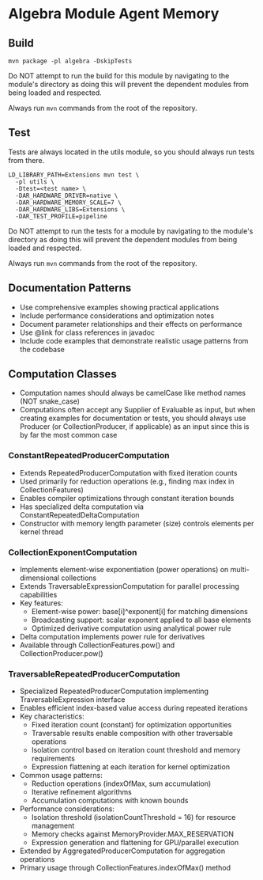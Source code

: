 # Algebra Module Agent Memory

## Build

```shell
mvn package -pl algebra -DskipTests
```

Do NOT attempt to run the build for this module by navigating to the
module's directory as doing this will prevent the dependent modules
from being loaded and respected.

Always run `mvn` commands from the root of the repository.

## Test

Tests are always located in the utils module, so you should always run tests from there.

```shell
LD_LIBRARY_PATH=Extensions mvn test \
  -pl utils \
  -Dtest=<test name> \
  -DAR_HARDWARE_DRIVER=native \
  -DAR_HARDWARE_MEMORY_SCALE=7 \
  -DAR_HARDWARE_LIBS=Extensions \
  -DAR_TEST_PROFILE=pipeline
```

Do NOT attempt to run the tests for a module by navigating to the
module's directory as doing this will prevent the dependent modules
from being loaded and respected.

Always run `mvn` commands from the root of the repository.

## Documentation Patterns
- Use comprehensive examples showing practical applications
- Include performance considerations and optimization notes
- Document parameter relationships and their effects on performance
- Use @link for class references in javadoc
- Include code examples that demonstrate realistic usage patterns from the codebase


## Computation Classes

- Computation names should always be camelCase like method names (NOT snake_case)
- Computations often accept any Supplier of Evaluable as input, but when creating
  examples for documentation or tests, you should always use Producer (or
  CollectionProducer, if applicable) as an input since this is by far the most
  common case

### ConstantRepeatedProducerComputation
- Extends RepeatedProducerComputation with fixed iteration counts
- Used primarily for reduction operations (e.g., finding max index in CollectionFeatures)
- Enables compiler optimizations through constant iteration bounds
- Has specialized delta computation via ConstantRepeatedDeltaComputation
- Constructor with memory length parameter (size) controls elements per kernel thread

### CollectionExponentComputation
- Implements element-wise exponentiation (power operations) on multi-dimensional collections
- Extends TraversableExpressionComputation for parallel processing capabilities
- Key features:
  - Element-wise power: base[i]^exponent[i] for matching dimensions
  - Broadcasting support: scalar exponent applied to all base elements
  - Optimized derivative computation using analytical power rule
- Delta computation implements power rule for derivatives
- Available through CollectionFeatures.pow() and CollectionProducer.pow()

### TraversableRepeatedProducerComputation
- Specialized RepeatedProducerComputation implementing TraversableExpression interface
- Enables efficient index-based value access during repeated iterations
- Key characteristics:
  - Fixed iteration count (constant) for optimization opportunities
  - Traversable results enable composition with other traversable operations
  - Isolation control based on iteration count threshold and memory requirements
  - Expression flattening at each iteration for kernel optimization
- Common usage patterns:
  - Reduction operations (indexOfMax, sum accumulation)
  - Iterative refinement algorithms
  - Accumulation computations with known bounds
- Performance considerations:
  - Isolation threshold (isolationCountThreshold = 16) for resource management
  - Memory checks against MemoryProvider.MAX_RESERVATION
  - Expression generation and flattening for GPU/parallel execution
- Extended by AggregatedProducerComputation for aggregation operations
- Primary usage through CollectionFeatures.indexOfMax() method
